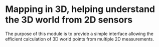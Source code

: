 Mapping in 3D, helping understand the 3D world from 2D sensors
============================================================

The purpose of this module is to provide a simple interface allowing the efficient calculation of 3D world points from multiple 2D measurements.

